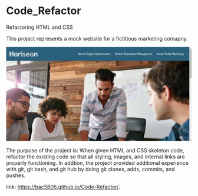 # Code_Refactor
Refactoring HTML and CSS 

This project represents a mock website for a fictitious marketing comapny.

![alt text](assets/images/code_refactor.png)

The purpose of the project is: 
When given HTML and CSS skeleton code, refactor the existing code so that all styling, images, and internal links
are properly functioning. In addtion, the project provided additional experience with git, git bash, and git hub by doing
git clones, adds, commits, and pushes. 

link: https://bac5806.github.io/Code-Refactor/.


